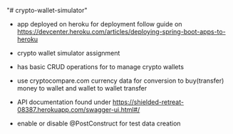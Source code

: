 "# crypto-wallet-simulator" 

- app deployed on heroku for deployment follow guide on https://devcenter.heroku.com/articles/deploying-spring-boot-apps-to-heroku
- crypto wallet simulator assignment
- has basic CRUD operations for to manage crypto wallets
- use cryptocompare.com currency data for conversion to buy(transfer) money to wallet and wallet to wallet transfer 
- API documentation found under https://shielded-retreat-08387.herokuapp.com/swagger-ui.html#/
 
- enable or disable @PostConstruct for test data creation